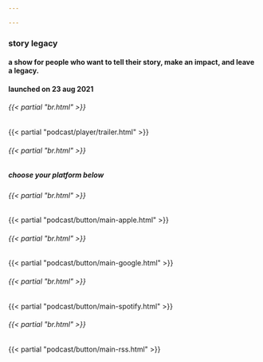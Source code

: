 ```yaml
---

---
```

### story legacy
#### a show for people who want to tell their story, make an impact, and leave a legacy.
#### launched on 23 aug 2021
###### {{< partial "br.html" >}}
{{< partial "podcast/player/trailer.html" >}}
###### {{< partial "br.html" >}}
##### choose your platform below
###### {{< partial "br.html" >}}
{{< partial "podcast/button/main-apple.html" >}}
###### {{< partial "br.html" >}}
{{< partial "podcast/button/main-google.html" >}}
###### {{< partial "br.html" >}}
{{< partial "podcast/button/main-spotify.html" >}}
###### {{< partial "br.html" >}}
{{< partial "podcast/button/main-rss.html" >}}
